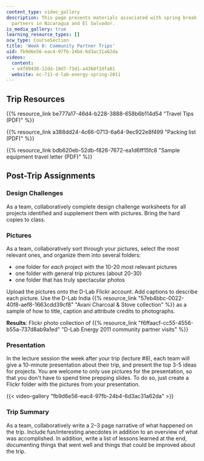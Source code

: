```yaml
---
content_type: video_gallery
description: This page presents materials associated with spring break trips to community
  partners in Nicaragua and El Salvador.
is_media_gallery: true
learning_resource_types: []
ocw_type: CourseSection
title: 'Week 8: Community Partner Trips'
uid: fb9d6e56-eac4-97fb-24b4-6d3ac31a62da
videos:
  content:
  - e4f89438-12dd-19d7-73d1-a4360f2dfa01
  website: ec-711-d-lab-energy-spring-2011
---
```


Trip Resources
--------------

{{% resource_link be777a17-46d4-b228-3888-658b6b114d54 "Travel Tips (PDF)" %}}

{{% resource_link a388dd24-4c66-0713-6a64-9ec922e8f499 "Packing list (PDF)" %}}

{{% resource_link bdb620eb-52db-f826-7672-ea1d6ff15fc8 "Sample equipment travel letter (PDF)" %}}

Post-Trip Assignments
---------------------

### Design Challenges

As a team, collaboratively complete design challenge worksheets for all projects identified and supplement them with pictures. Bring the hard copies to class.

### Pictures

As a team, collaboratively sort through your pictures, select the most relevant ones, and organize them into several folders:

*   one folder for _each_ project with the 10-20 most relevant pictures
*   one folder with general trip pictures (about 20-30)
*   one folder that has truly spectacular photos

Upload the pictures onto the D-Lab Flickr account. Add captions to describe each picture. Use the D-Lab India {{% resource_link "57eb4bbc-0022-40f8-aef8-1663cdd39cf8" "Avani Charcoal & Stove collection" %}} as a sample of how to title, caption and attribute credits to photographs.

**Results**: Flickr photo collection of {{% resource_link "f6ffaacf-cc55-4556-b55a-737d8ab9a1ed" "D-Lab Energy 2011 community partner visits" %}}

### Presentation

In the lecture session the week after your trip (lecture #8), each team will give a 10-minute presentation about their trip, and present the top 3-5 ideas for projects. You are welcome to only use pictures for the presentation, so that you don't have to spend time prepping slides. To do so, just create a Flickr folder with the pictures from your presentation.

{{< video-gallery "fb9d6e56-eac4-97fb-24b4-6d3ac31a62da" >}}


### Trip Summary

As a team, collaboratively write a 2–3 page narrative of what happened on the trip. Include fun/interesting anecdotes in addition to an overview of what was accomplished. In addition, write a list of lessons learned at the end, documenting things that went well and things that could be improved about the trip.